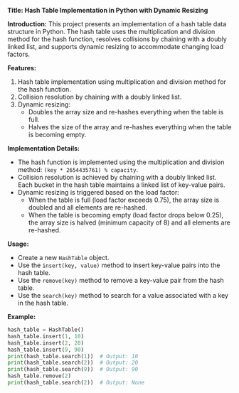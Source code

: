 **Title: Hash Table Implementation in Python with Dynamic Resizing**

**Introduction:**
This project presents an implementation of a hash table data structure in Python. The hash table uses the multiplication and division method for the hash function, resolves collisions by chaining with a doubly linked list, and supports dynamic resizing to accommodate changing load factors.

**Features:**
1. Hash table implementation using multiplication and division method for the hash function.
2. Collision resolution by chaining with a doubly linked list.
3. Dynamic resizing: 
   - Doubles the array size and re-hashes everything when the table is full.
   - Halves the size of the array and re-hashes everything when the table is becoming empty.

**Implementation Details:**
- The hash function is implemented using the multiplication and division method: `(key * 2654435761) % capacity`.
- Collision resolution is achieved by chaining with a doubly linked list. Each bucket in the hash table maintains a linked list of key-value pairs.
- Dynamic resizing is triggered based on the load factor:
  - When the table is full (load factor exceeds 0.75), the array size is doubled and all elements are re-hashed.
  - When the table is becoming empty (load factor drops below 0.25), the array size is halved (minimum capacity of 8) and all elements are re-hashed.

**Usage:**
- Create a new `HashTable` object.
- Use the `insert(key, value)` method to insert key-value pairs into the hash table.
- Use the `remove(key)` method to remove a key-value pair from the hash table.
- Use the `search(key)` method to search for a value associated with a key in the hash table.

**Example:**
```python
hash_table = HashTable()
hash_table.insert(1, 10)
hash_table.insert(2, 20)
hash_table.insert(9, 90)
print(hash_table.search(1))  # Output: 10
print(hash_table.search(2))  # Output: 20
print(hash_table.search(9))  # Output: 90
hash_table.remove(2)
print(hash_table.search(2))  # Output: None
```
